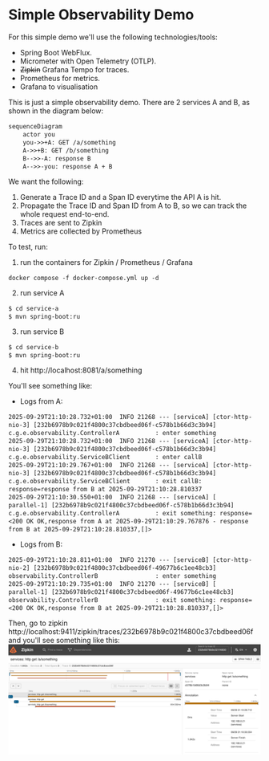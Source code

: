 # Simple Observability Demo

For this simple demo we'll use the following technologies/tools:
- Spring Boot WebFlux.
- Micrometer with Open Telemetry (OTLP).
- ~~Zipkin~~ Grafana Tempo for traces.
- Prometheus for metrics.
- Grafana to visualisation

This is just a simple observability demo. There are 2 services A and B, as shown in the diagram below:

```mermaid
sequenceDiagram
    actor you
    you->>+A: GET /a/something
    A->>+B: GET /b/something
    B-->>-A: response B
    A-->>-you: response A + B
```

We want the following:
1. Generate a Trace ID and a Span ID everytime the API A is hit.
2. Propagate the Trace ID and Span ID from A to B, so we can track the whole request end-to-end.
3. Traces are sent to Zipkin
4. Metrics are collected by Prometheus

To test, run:
1. run the containers for Zipkin / Prometheus / Grafana
```shell
docker compose -f docker-compose.yml up -d
```
2. run service A
```shell
$ cd service-a
$ mvn spring-boot:ru
```
3. run service B
```shell
$ cd service-b
$ mvn spring-boot:ru
```
4. hit http://localhost:8081/a/something

You'll see something like:
- Logs from A:
```log
2025-09-29T21:10:28.732+01:00  INFO 21268 --- [serviceA] [ctor-http-nio-3] [232b6978b9c021f4800c37cbdbeed06f-c578b1b66d3c3b94] c.g.e.observability.ControllerA          : enter something
2025-09-29T21:10:28.732+01:00  INFO 21268 --- [serviceA] [ctor-http-nio-3] [232b6978b9c021f4800c37cbdbeed06f-c578b1b66d3c3b94] c.g.e.observability.ServiceBClient       : enter callB
2025-09-29T21:10:29.767+01:00  INFO 21268 --- [serviceA] [ctor-http-nio-3] [232b6978b9c021f4800c37cbdbeed06f-c578b1b66d3c3b94] c.g.e.observability.ServiceBClient       : exit callB: response=response from B at 2025-09-29T21:10:28.810337
2025-09-29T21:10:30.550+01:00  INFO 21268 --- [serviceA] [     parallel-1] [232b6978b9c021f4800c37cbdbeed06f-c578b1b66d3c3b94] c.g.e.observability.ControllerA          : exit something: response=<200 OK OK,response from A at 2025-09-29T21:10:29.767876 - response from B at 2025-09-29T21:10:28.810337,[]>
```

- Logs from B:
```log
2025-09-29T21:10:28.811+01:00  INFO 21270 --- [serviceB] [ctor-http-nio-2] [232b6978b9c021f4800c37cbdbeed06f-49677b6c1ee48cb3] observability.ControllerB                : enter something
2025-09-29T21:10:29.735+01:00  INFO 21270 --- [serviceB] [     parallel-1] [232b6978b9c021f4800c37cbdbeed06f-49677b6c1ee48cb3] observability.ControllerB                : exit something: response=<200 OK OK,response from B at 2025-09-29T21:10:28.810337,[]>
```

Then, go to zipkin http://localhost:9411/zipkin/traces/232b6978b9c021f4800c37cbdbeed06f and you'll see something like this:
![img.png](img.png)